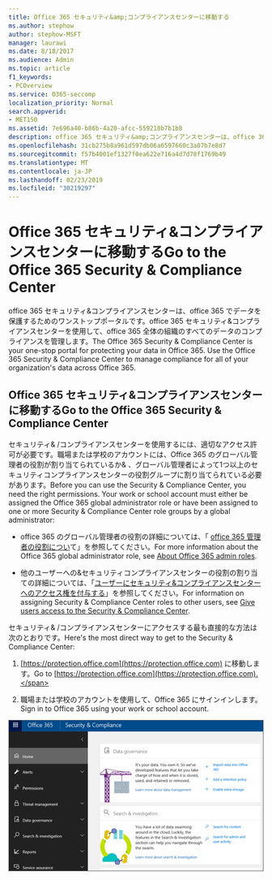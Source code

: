 ```yaml
---
title: Office 365 セキュリティ&amp;コンプライアンスセンターに移動する
ms.author: stephow
author: stephow-MSFT
manager: laurawi
ms.date: 8/18/2017
ms.audience: Admin
ms.topic: article
f1_keywords:
- PCOverview
ms.service: O365-seccomp
localization_priority: Normal
search.appverid:
- MET150
ms.assetid: 7e696a40-b86b-4a20-afcc-559218b7b1b8
description: office 365 セキュリティ&amp;コンプライアンスセンターは、office 365 でデータを保護するためのワンストップポータルです。office 365 セキュリティ&amp;コンプライアンスセンターを使用して、office 365 全体の組織のすべてのデータのコンプライアンスを管理します。
ms.openlocfilehash: 31cb275b8a961d597db06a6597660c3a07b7e8d7
ms.sourcegitcommit: f57b4001ef1327f0ea622e716a4d7d78f1769b49
ms.translationtype: MT
ms.contentlocale: ja-JP
ms.lasthandoff: 02/23/2019
ms.locfileid: "30219297"
---
```

# <a name="go-to-the-office-365-security-amp-compliance-center"></a><span data-ttu-id="e56fd-104">Office 365 セキュリティ&amp;コンプライアンスセンターに移動する</span><span class="sxs-lookup"><span data-stu-id="e56fd-104">Go to the Office 365 Security &amp; Compliance Center</span></span>

<span data-ttu-id="e56fd-p102">office 365 セキュリティ&amp;コンプライアンスセンターは、office 365 でデータを保護するためのワンストップポータルです。office 365 セキュリティ&amp;コンプライアンスセンターを使用して、office 365 全体の組織のすべてのデータのコンプライアンスを管理します。</span><span class="sxs-lookup"><span data-stu-id="e56fd-p102">The Office 365 Security &amp; Compliance Center is your one-stop portal for protecting your data in Office 365. Use the Office 365 Security &amp; Compliance Center to manage compliance for all of your organization's data across Office 365.</span></span>
  
## <a name="go-to-the-office-365-security-amp-compliance-center"></a><span data-ttu-id="e56fd-107">Office 365 セキュリティ&amp;コンプライアンスセンターに移動する</span><span class="sxs-lookup"><span data-stu-id="e56fd-107">Go to the Office 365 Security &amp; Compliance Center</span></span>

<span data-ttu-id="e56fd-p103">セキュリティ&amp; /コンプライアンスセンターを使用するには、適切なアクセス許可が必要です。職場または学校のアカウントには、Office 365 のグローバル管理者の役割が割り当てられているか&amp; 、グローバル管理者によって1つ以上のセキュリティコンプライアンスセンターの役割グループに割り当てられている必要があります。</span><span class="sxs-lookup"><span data-stu-id="e56fd-p103">Before you can use the Security &amp; Compliance Center, you need the right permissions. Your work or school account must either be assigned the Office 365 global administrator role or have been assigned to one or more Security &amp; Compliance Center role groups by a global administrator:</span></span>
  
- <span data-ttu-id="e56fd-110">office 365 のグローバル管理者の役割の詳細については、「 [office 365 管理者の役割につい](https://support.office.com/article/da585eea-f576-4f55-a1e0-87090b6aaa9d)て」を参照してください。</span><span class="sxs-lookup"><span data-stu-id="e56fd-110">For more information about the Office 365 global administrator role, see [About Office 365 admin roles](https://support.office.com/article/da585eea-f576-4f55-a1e0-87090b6aaa9d).</span></span> 
    
- <span data-ttu-id="e56fd-111">他のユーザーへの&amp;セキュリティコンプライアンスセンターの役割の割り当ての詳細については、「[ユーザーにセキュリティ&amp;コンプライアンスセンターへのアクセス権を付与する](grant-access-to-the-security-and-compliance-center.md)」を参照してください。</span><span class="sxs-lookup"><span data-stu-id="e56fd-111">For information on assigning Security &amp; Compliance Center roles to other users, see [Give users access to the Security &amp; Compliance Center](grant-access-to-the-security-and-compliance-center.md).</span></span>
    
<span data-ttu-id="e56fd-112">セキュリティ&amp; /コンプライアンスセンターにアクセスする最も直接的な方法は次のとおりです。</span><span class="sxs-lookup"><span data-stu-id="e56fd-112">Here's the most direct way to get to the Security &amp; Compliance Center:</span></span>
  
1. <span data-ttu-id="e56fd-113">[https://protection.office.com](https://protection.office.com) に移動します。</span><span class="sxs-lookup"><span data-stu-id="e56fd-113">Go to [https://protection.office.com](https://protection.office.com).</span></span>
    
2. <span data-ttu-id="e56fd-114">職場または学校のアカウントを使用して、Office 365 にサインインします。</span><span class="sxs-lookup"><span data-stu-id="e56fd-114">Sign in to Office 365 using your work or school account.</span></span>
    
![Office 365 セキュリティ&amp;コンプライアンスセンターのホームページ](media/f1d35324-ac44-4f59-96a7-b11767b43201.png)
  

